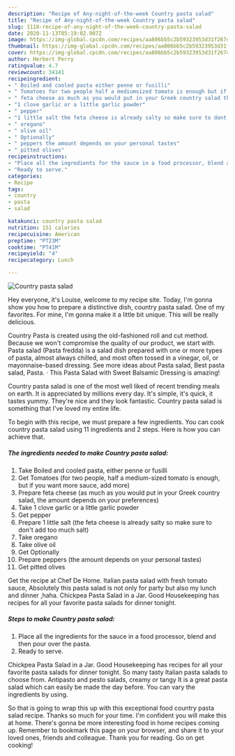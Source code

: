 ```yaml
---
description: "Recipe of Any-night-of-the-week Country pasta salad"
title: "Recipe of Any-night-of-the-week Country pasta salad"
slug: 1118-recipe-of-any-night-of-the-week-country-pasta-salad
date: 2020-11-13T05:19:02.907Z
image: https://img-global.cpcdn.com/recipes/aa806bb5c2b59323953d31f26746e1b5/751x532cq70/country-pasta-salad-recipe-main-photo.jpg
thumbnail: https://img-global.cpcdn.com/recipes/aa806bb5c2b59323953d31f26746e1b5/751x532cq70/country-pasta-salad-recipe-main-photo.jpg
cover: https://img-global.cpcdn.com/recipes/aa806bb5c2b59323953d31f26746e1b5/751x532cq70/country-pasta-salad-recipe-main-photo.jpg
author: Herbert Perry
ratingvalue: 4.7
reviewcount: 34141
recipeingredient:
- " Boiled and cooled pasta either penne or fusilli"
- " Tomatoes for two people half a mediumsized tomato is enough but if you want more sauce add more"
- " feta cheese as much as you would put in your Greek country salad the amount depends on your preferences"
- "1 clove garlic or a little garlic powder"
- " pepper"
- "1 little salt the feta cheese is already salty so make sure to dont add too much salt"
- " oregano"
- " olive oil"
- " Optionally"
- " peppers the amount depends on your personal tastes"
- " pitted olives"
recipeinstructions:
- "Place all the ingredients for the sauce in a food processor, blend and then pour over the pasta."
- "Ready to serve."
categories:
- Recipe
tags:
- country
- pasta
- salad

katakunci: country pasta salad 
nutrition: 151 calories
recipecuisine: American
preptime: "PT23M"
cooktime: "PT41M"
recipeyield: "4"
recipecategory: Lunch

---
```



![Country pasta salad](https://img-global.cpcdn.com/recipes/aa806bb5c2b59323953d31f26746e1b5/751x532cq70/country-pasta-salad-recipe-main-photo.jpg)

Hey everyone, it's Louise, welcome to my recipe site. Today, I'm gonna show you how to prepare a distinctive dish, country pasta salad. One of my favorites. For mine, I'm gonna make it a little bit unique. This will be really delicious.

Country Pasta is created using the old-fashioned roll and cut method. Because we won&#39;t compromise the quality of our product, we start with. Pasta salad (Pasta fredda) is a salad dish prepared with one or more types of pasta, almost always chilled, and most often tossed in a vinegar, oil, or mayonnaise-based dressing. See more ideas about Pasta salad, Best pasta salad, Pasta. · This Pasta Salad with Sweet Balsamic Dressing is amazing!

Country pasta salad is one of the most well liked of recent trending meals on earth. It is appreciated by millions every day. It's simple, it's quick, it tastes yummy. They're nice and they look fantastic. Country pasta salad is something that I've loved my entire life.


To begin with this recipe, we must prepare a few ingredients. You can cook country pasta salad using 11 ingredients and 2 steps. Here is how you can achieve that.

<!--inarticleads1-->

##### The ingredients needed to make Country pasta salad:

1. Take  Boiled and cooled pasta, either penne or fusilli
1. Get  Tomatoes (for two people, half a medium-sized tomato is enough, but if you want more sauce, add more)
1. Prepare  feta cheese (as much as you would put in your Greek country salad, the amount depends on your preferences)
1. Take 1 clove garlic or a little garlic powder
1. Get  pepper
1. Prepare 1 little salt (the feta cheese is already salty so make sure to don&#39;t add too much salt)
1. Take  oregano
1. Take  olive oil
1. Get  Optionally
1. Prepare  peppers (the amount depends on your personal tastes)
1. Get  pitted olives


Get the recipe at Chef De Home. Italian pasta salad with fresh tomato sauce, Absolutely this pasta salad is not only for party but also my lunch and dinner ,haha. Chickpea Pasta Salad in a Jar. Good Housekeeping has recipes for all your favorite pasta salads for dinner tonight. 

<!--inarticleads2-->

##### Steps to make Country pasta salad:

1. Place all the ingredients for the sauce in a food processor, blend and then pour over the pasta.
1. Ready to serve.


Chickpea Pasta Salad in a Jar. Good Housekeeping has recipes for all your favorite pasta salads for dinner tonight. So many tasty Italian pasta salads to choose from. Antipasto and pesto salads, creamy or tangy It is a great pasta salad which can easily be made the day before. You can vary the ingredients by using. 

So that is going to wrap this up with this exceptional food country pasta salad recipe. Thanks so much for your time. I'm confident you will make this at home. There's gonna be more interesting food in home recipes coming up. Remember to bookmark this page on your browser, and share it to your loved ones, friends and colleague. Thank you for reading. Go on get cooking!
